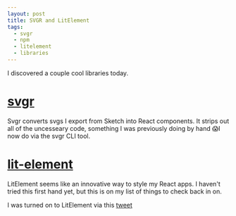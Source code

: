 ```yaml
---
layout: post
title: SVGR and LitElement
tags:
  - svgr
  - npm
  - litelement
  - libraries
---
```


I discovered a couple cool libraries today.

# [svgr](https://github.com/smooth-code/svgr)

Svgr converts svgs I export from Sketch into React components. It strips out all of the uncesseary code, something I was previously doing by hand 😱I now do via the svgr CLI tool.

# [lit-element](https://github.com/Polymer/lit-element)

LitElement seems like an innovative way to style my React apps. I haven't tried this first hand yet, but this is on my list of things to check back in on.

I was turned on to LitElement via this [tweet](https://twitter.com/justinfagnani/status/1093229305662889985)
